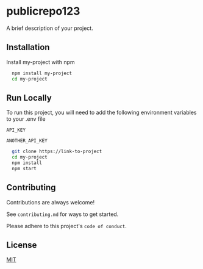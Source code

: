 # publicrepo123

A brief description of your project.

## Installation

Install my-project with npm

```bash
  npm install my-project
  cd my-project
```

## Run Locally

To run this project, you will need to add the following environment variables to your .env file

`API_KEY`

`ANOTHER_API_KEY`

```bash
  git clone https://link-to-project
  cd my-project
  npm install
  npm start
```

## Contributing

Contributions are always welcome!

See `contributing.md` for ways to get started.

Please adhere to this project's `code of conduct`.

## License

[MIT](https://choosealicense.com/licenses/mit/)
